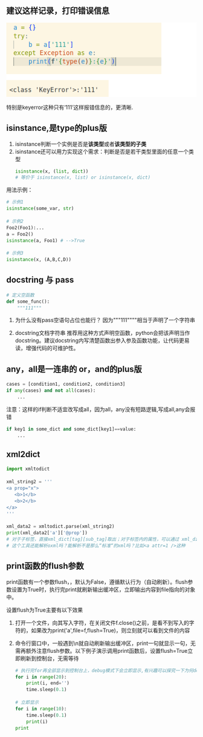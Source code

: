 
## 建议这样记录，打印错误信息
![图片1](..\images\2023-04-22\type-e-e.png)

特别是keyerror这种只有‘111’这样报错信息的，更清晰.

## isinstance,是type的plus版
1. isinstance判断一个实例是否是**该类型**或者**该类型的子类**
2. isinstance还可以用力实现这个需求：判断是否是若干类型里面的任意一个类型
    ```python
    isinstance(x, (list, dict))
    # 等价于 isinstance(x, list) or isinstance(x, dict)
    ```

用法示例：
```python
# 示例1
isinstance(some_var, str)

# 示例2
Foo2(Foo1):...
a = Foo2()
isinstance(a, Foo1) # -->True

# 示例3
isinstance(x, (A,B,C,D))
```

## docstring 与 pass
```python
# 定义空函数
def some_func():
    """111"""
```
1. 为什么没有pass空语句占位也能行？
因为"""111""""相当于声明了一个字符串

2. docstring文档字符串
推荐用这种方式声明空函数，python会把该声明当作docstring。建议docstring内写清楚函数出参入参及函数功能，让代码更易读，增强代码的可维护性。


## any，all是一连串的 or，and的plus版
```python
cases = [condition1, condition2, condition3]
if any(cases) and not all(cases):
    ...
```

注意：这样的if判断不适宜改写成all，因为all，any没有短路逻辑,写成all,any会报错
```python
if key1 in some_dict and some_dict[key1]==value:
    ...
```

## xml2dict

```python
import xmltodict

xml_string2 = '''
<a prop="x">
   <b>1</b>
   <b>2</b>
</a>
'''

xml_data2 = xmltodict.parse(xml_string2)
print(xml_data2['a']['@prop'])
# 对于子标签，直接xml_dict[tag][sub_tag]取出；对于标签内的属性，可以通过 xml_dict[tag]['@attr']的方式取出，更多用法看源码
# 这个工具还能解析oxml吗？能解析不是那么“标准“的xml吗？比如<a attr=1 />这种
```


## print函数的flush参数
print函数有一个参数flush，，默认为False，遵循默认行为（自动刷新）。flush参数设置为True时，执行完print就刷新输出缓冲区，立即输出内容到file指向的对象中。

设置flush为True主要有以下效果
1. 打开一个文件，向其写入字符，在关闭文件f.close()之前，是看不到写入的字符的，如果改为print('a',file=f,flush=True)，则立刻就可以看到文件的内容

2. 命令行窗口中，一般遇到\n就自动刷新输出缓冲区，print一句就显示一句，无需再额外注意flush参数。以下例子演示调用print函数后，设置flush=True立即刷新到控制台，无需等待
    ```python
    # 执行完for再全部显示到控制台上，debug模式下会立即显示,有兴趣可以探究一下为何debug模式下直接print一句就自动刷新一次缓冲区,猜测debug模式下每print一句都自动加多一个\n
    for i in range(20):
        print(i, end='')
        time.sleep(0.1)

    # 立即显示
    for i in range(10):
        time.sleep(0.1)
        print(i)
    print
    ```